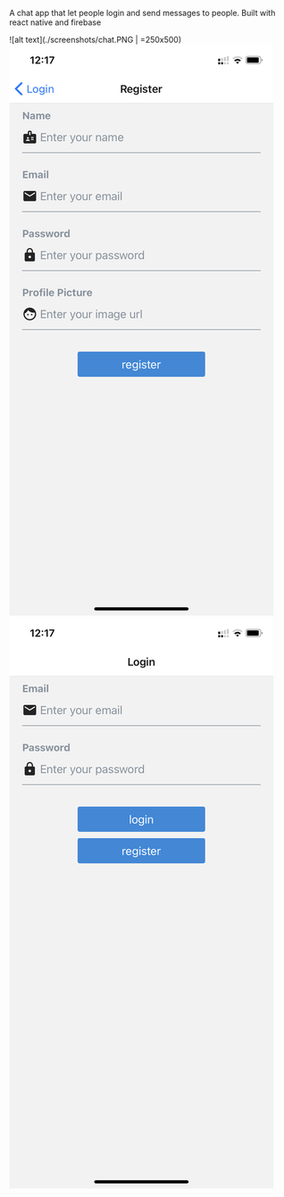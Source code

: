 A chat app that let people login and send messages to people. Built with react native and firebase

![alt text](./screenshots/chat.PNG | =250x500)
![alt text](./screenshots/register.PNG)
![alt text](./screenshots/login.PNG)
